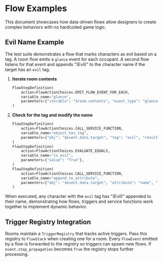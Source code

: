 # Flow Examples

This document showcases how data-driven flows allow designers to create complex behaviors with no hardcoded game logic.

## Evil Name Example

The test suite demonstrates a flow that marks characters as evil based on a tag. A room flow emits a `glance` event for each occupant. A second flow listens for that event and appends "(Evil)" to the character name if the target has an `evil` tag.

1. **Iterate room contents**
   ```python
   FlowStepDefinition(
       action=FlowActionChoices.EMIT_FLOW_EVENT_FOR_EACH,
       variable_name="glance",
       parameters={"iterable": "$room.contents", "event_type": "glance", "data": {"target": "$item"}},
   )
   ```
2. **Check for the tag and modify the name**
   ```python
   FlowStepDefinition(
       action=FlowActionChoices.CALL_SERVICE_FUNCTION,
       variable_name="object_has_tag",
       parameters={"obj": "$event.data.target", "tag": "evil", "result_variable": "is_evil"},
   )
   FlowStepDefinition(
       action=FlowActionChoices.EVALUATE_EQUALS,
       variable_name="is_evil",
       parameters={"value": "True"},
   )
   FlowStepDefinition(
       action=FlowActionChoices.CALL_SERVICE_FUNCTION,
       variable_name="append_to_attribute",
       parameters={"obj": "$event.data.target", "attribute": "name", "append_text": " (Evil)"},
   )
   ```

When executed, any character with the `evil` tag has "(Evil)" appended to their name, demonstrating how flows, triggers and service functions work together to implement dynamic behavior.

## Trigger Registry Integration

Rooms maintain a ``TriggerRegistry`` that tracks active triggers. Pass this
registry to ``FlowStack`` when creating one for a room. Every ``FlowEvent``
emitted by a flow is forwarded to the registry so triggers can spawn new flows.
If ``event.stop_propagation`` becomes ``True`` the registry stops further
processing.
